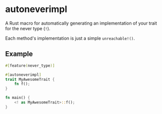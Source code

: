 # autoneverimpl

A Rust macro for automatically generating an implementation of your trait for the never type (`!`).

Each method's implementation is just a simple `unreachable!()`.

## Example

```rust
#[feature(never_type)]

#[autoneverimpl]
trait MyAwesomeTrait {
	fn f();
}

fn main() {
	<! as MyAwesomeTrait>::f();
}
```
